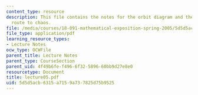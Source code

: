```yaml
---
content_type: resource
description: This file contains the notes for the orbit diagram and the period-doubling
  route to chaos.
file: /media/courses/18-091-mathematical-exposition-spring-2005/5d5d5acb6315a7159a737825d75b9525_lecture05.pdf
file_type: application/pdf
learning_resource_types:
- Lecture Notes
ocw_type: OCWFile
parent_title: Lecture Notes
parent_type: CourseSection
parent_uid: 4f49b6fe-f496-6f32-5896-60bb9d27e8e0
resourcetype: Document
title: lecture05.pdf
uid: 5d5d5acb-6315-a715-9a73-7825d75b9525
---
```

